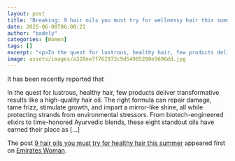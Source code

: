 ```yaml
---
layout: post
title: "Breaking: 9 hair oils you must try for wellnessy hair this summer"
date: 2025-06-08T06:00:21
author: "badely"
categories: [Women]
tags: []
excerpt: "<p>In the quest for lustrous, healthy hair, few products deliver transformative results like a high-quality hair oil. The right formula can repair dam"
image: assets/images/a328ee7f762972c9d54985200e9696dd.jpg
---
```


It has been recently reported that <p>In the quest for lustrous, healthy hair, few products deliver transformative results like a high-quality hair oil. The right formula can repair damage, tame frizz, stimulate growth, and impart a mirror-like shine, all while protecting strands from environmental stressors. From biotech-engineered elixirs to time-honored Ayurvedic blends, these eight standout oils have earned their place as [&#8230;]</p>
<p>The post <a href="https://emirateswoman.com/8-hair-oils-smooth-hair-summer/" rel="nofollow">9 hair oils you must try for healthy hair this summer</a> appeared first on <a href="https://emirateswoman.com" rel="nofollow">Emirates Woman</a>.</p>

